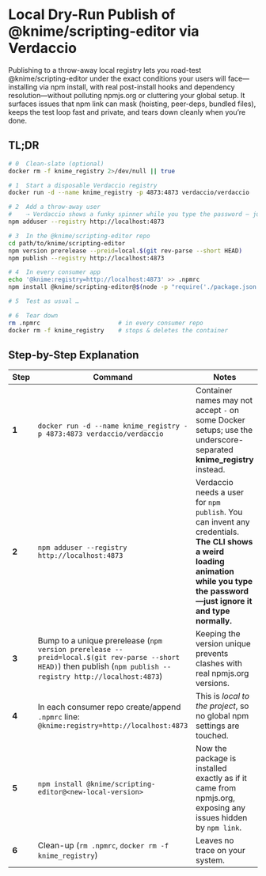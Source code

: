 # Local Dry-Run Publish of @knime/scripting-editor via Verdaccio

Publishing to a throw-away local registry lets you road-test @knime/scripting-editor under the exact conditions your users will face—installing via npm install, with real post-install hooks and dependency resolution—without polluting npmjs.org or cluttering your global setup. It surfaces issues that npm link can mask (hoisting, peer-deps, bundled files), keeps the test loop fast and private, and tears down cleanly when you’re done.

## TL;DR

```bash
# 0  Clean-slate (optional)
docker rm -f knime_registry 2>/dev/null || true

# 1  Start a disposable Verdaccio registry
docker run -d --name knime_registry -p 4873:4873 verdaccio/verdaccio

# 2  Add a throw-away user
#    ⇢ Verdaccio shows a funky spinner while you type the password – just ignore it and keep typing.
npm adduser --registry http://localhost:4873

# 3  In the @knime/scripting-editor repo
cd path/to/knime/scripting-editor
npm version prerelease --preid=local.$(git rev-parse --short HEAD)
npm publish --registry http://localhost:4873

# 4  In every consumer app
echo '@knime:registry=http://localhost:4873' >> .npmrc
npm install @knime/scripting-editor@$(node -p "require('./package.json').version")

# 5  Test as usual …

# 6  Tear down
rm .npmrc                      # in every consumer repo
docker rm -f knime_registry    # stops & deletes the container
```

## Step-by-Step Explanation

| Step  | Command                                                                                                                                                          | Notes                                                                                                                                                                               |
| ----- | ---------------------------------------------------------------------------------------------------------------------------------------------------------------- | ----------------------------------------------------------------------------------------------------------------------------------------------------------------------------------- |
| **1** | `docker run -d --name knime_registry -p 4873:4873 verdaccio/verdaccio`                                                                                           | Container names may not accept `-` on some Docker setups; use the underscore-separated **knime_registry** instead.                                                                  |
| **2** | `npm adduser --registry http://localhost:4873`                                                                                                                   | Verdaccio needs a user for `npm publish`. You can invent any credentials. **The CLI shows a weird loading animation while you type the password—just ignore it and type normally.** |
| **3** | Bump to a unique prerelease (`npm version prerelease --preid=local.$(git rev-parse --short HEAD)`) then publish (`npm publish --registry http://localhost:4873`) | Keeping the version unique prevents clashes with real npmjs.org versions.                                                                                                           |
| **4** | In each consumer repo create/append `.npmrc` line: `@knime:registry=http://localhost:4873`                                                                       | This is _local to the project_, so no global npm settings are touched.                                                                                                              |
| **5** | `npm install @knime/scripting-editor@<new-local-version>`                                                                                                        | Now the package is installed exactly as if it came from npmjs.org, exposing any issues hidden by `npm link`.                                                                        |
| **6** | Clean-up (`rm .npmrc`, `docker rm -f knime_registry`)                                                                                                            | Leaves no trace on your system.                                                                                                                                                     |
